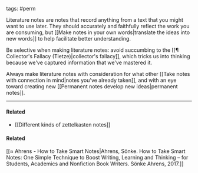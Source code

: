 tags: #perm 

Literature notes are notes that record anything from a text that you might want to use later. They should accurately and faithfully reflect the work you are consuming, but [[Make notes in your own words|translate the ideas into new words]] to help facilitate better understanding. 

Be selective when making literature notes: avoid succumbing to the [[¶ Collector's Fallacy (Tietze)|collector's fallacy]], which tricks us into thinking because we've captured information that we've mastered it. 

Always make literature notes with consideration for what other [[Take notes with connection in mind|notes you've already taken]], and with an eye toward creating new [[Permanent notes develop new ideas|permanent notes]]. 

---
#### Related
- [[Different kinds of zettelkasten notes]]

#### Related
[[≈ Ahrens - How to Take Smart Notes|Ahrens, Sönke. How to Take Smart Notes: One Simple Technique to Boost Writing, Learning and Thinking – for Students, Academics and Nonfiction Book Writers. Sönke Ahrens, 2017.]]

